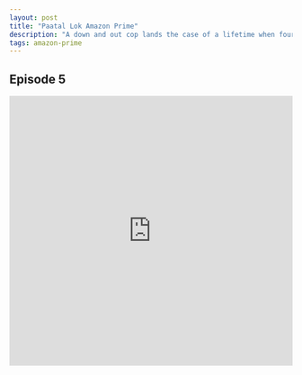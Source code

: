 ```yaml
---
layout: post
title: "Paatal Lok Amazon Prime"
description: "A down and out cop lands the case of a lifetime when four suspects are nabbed in the assassination attempt of a journalist. The pursuit of it leads him to 'Paatal Lok', and to shocking discoveries in the past of the four suspects."
tags: amazon-prime 
---
```



## Episode 5


<div class="responsive-container">
<iframe src="https://drive.google.com/file/d/1twiZcHKETAycP_rdGqNYerd_p4fwmg2C/preview" frameborder="0" marginwidth="0" marginheight="0" scrolling="NO" width="100%" height="480" allowfullscreen></iframe>
<div style="width: 80px; height: 80px; position: absolute; opacity: 0; right: 0px; top: 0px;"> </div></div>
